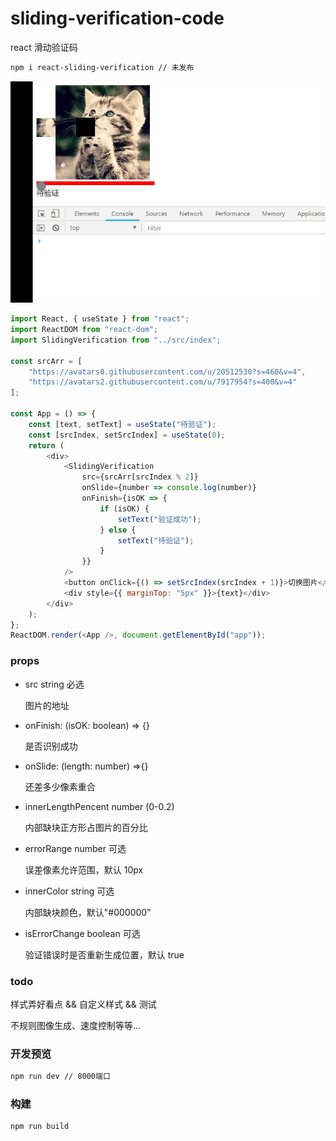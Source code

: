 # sliding-verification-code

react 滑动验证码

```bash
npm i react-sliding-verification // 未发布
```

![example](./example.gif)

```javascript
import React, { useState } from "react";
import ReactDOM from "react-dom";
import SlidingVerification from "../src/index";

const srcArr = [
    "https://avatars0.githubusercontent.com/u/20512530?s=460&v=4",
    "https://avatars2.githubusercontent.com/u/7917954?s=400&v=4"
];

const App = () => {
    const [text, setText] = useState("待验证");
    const [srcIndex, setSrcIndex] = useState(0);
    return (
        <div>
            <SlidingVerification
                src={srcArr[srcIndex % 2]}
                onSlide={number => console.log(number)}
                onFinish={isOK => {
                    if (isOK) {
                        setText("验证成功");
                    } else {
                        setText("待验证");
                    }
                }}
            />
            <button onClick={() => setSrcIndex(srcIndex + 1)}>切换图片</button>
            <div style={{ marginTop: "5px" }}>{text}</div>
        </div>
    );
};
ReactDOM.render(<App />, document.getElementById("app"));
```

### props

-   src string 必选

    图片的地址

-   onFinish: (isOK: boolean) => {}

    是否识别成功

-   onSlide: (length: number) =>{}

    还差多少像素重合

-   innerLengthPencent number (0-0.2)

    内部缺块正方形占图片的百分比

-   errorRange number 可选

    误差像素允许范围，默认 10px

-   innerColor string 可选

    内部缺块颜色，默认"#000000"

-   isErrorChange boolean 可选

    验证错误时是否重新生成位置，默认 true

### todo

样式弄好看点 && 自定义样式 && 测试

不规则图像生成、速度控制等等...

### 开发预览

```bash
npm run dev // 8000端口
```

### 构建

```bash
npm run build
```
